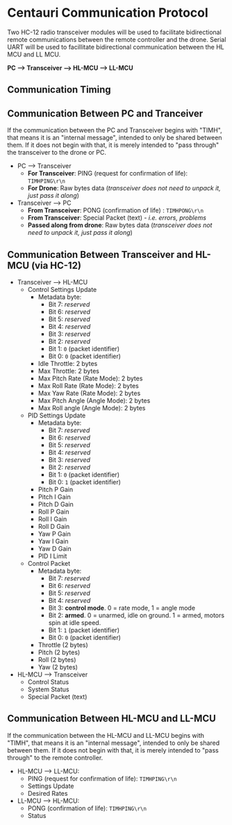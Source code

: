 # Centauri Communication Protocol
Two HC-12 radio transceiver modules will be used to facilitate bidirectional remote communications between the remote controller and the drone. Serial UART will be used to facillitate bidirectional communication between the HL MCU and LL MCU.

**PC --> Transceiver --> HL-MCU --> LL-MCU**

## Communication Timing

## Communication Between PC and Tranceiver
If the communication between the PC and Transceiver begins with "TIMH", that means it is an "internal message", intended to only be shared between them. If it does not begin with that, it is merely intended to "pass through" the transceiver to the drone or PC.

- PC --> Transceiver
    - **For Transceiver**: PING (request for confirmation of life): `TIMHPING\r\n`
    - **For Drone**: Raw bytes data (*transceiver does not need to unpack it, just pass it along*)
- Transceiver --> PC
    - **From Transceiver**: PONG (confirmation of life) : `TIMHPONG\r\n`
    - **From Transceiver**: Special Packet (text) - *i.e. errors, problems*
    - **Passed along from drone**: Raw bytes data (*transceiver does not need to unpack it, just pass it along*)

## Communication Between Transceiver and HL-MCU (via HC-12)
- Transceiver --> HL-MCU
    - Control Settings Update
        - Metadata byte:
            - Bit 7: *reserved*
            - Bit 6: *reserved*
            - Bit 5: *reserved*
            - Bit 4: *reserved*
            - Bit 3: *reserved*
            - Bit 2: *reserved*
            - Bit 1: `0` (packet identifier)
            - Bit 0: `0` (packet identifier)
        - Idle Throttle: 2 bytes
        - Max Throttle: 2 bytes
        - Max Pitch Rate (Rate Mode): 2 bytes
        - Max Roll Rate (Rate Mode): 2 bytes
        - Max Yaw Rate (Rate Mode): 2 bytes
        - Max Pitch Angle (Angle Mode): 2 bytes
        - Max Roll angle (Angle Mode): 2 bytes
    - PID Settings Update
        - Metadata byte:
            - Bit 7: *reserved*
            - Bit 6: *reserved*
            - Bit 5: *reserved*
            - Bit 4: *reserved*
            - Bit 3: *reserved*
            - Bit 2: *reserved*
            - Bit 1: `0` (packet identifier)
            - Bit 0: `1` (packet identifier)
        - Pitch P Gain
        - Pitch I Gain
        - Pitch D Gain
        - Roll P Gain
        - Roll I Gain
        - Roll D Gain
        - Yaw P Gain
        - Yaw I Gain
        - Yaw D Gain
        - PID I Limit
    - Control Packet
        - Metadata byte:
            - Bit 7: *reserved*
            - Bit 6: *reserved*
            - Bit 5: *reserved*
            - Bit 4: *reserved*
            - Bit 3: **control mode**. 0 = rate mode, 1 = angle mode
            - Bit 2: **armed**. 0 = unarmed, idle on ground. 1 = armed, motors spin at idle speed.
            - Bit 1: `1` (packet identifier)
            - Bit 0: `0` (packet identifier)
        - Throttle (2 bytes)
        - Pitch (2 bytes)
        - Roll (2 bytes)
        - Yaw (2 bytes)
- HL-MCU --> Transceiver
    - Control Status
    - System Status
    - Special Packet (text) 
    
## Communication Between HL-MCU and LL-MCU
If the communication between the HL-MCU and LL-MCU begins with "TIMH", that means it is an "internal message", intended to only be shared between them. If it does not begin with that, it is merely intended to "pass through" to the remote controller.
- HL-MCU --> LL-MCU:
    - PING (request for confirmation of life): `TIMHPING\r\n`
    - Settings Update
    - Desired Rates
- LL-MCU --> HL-MCU:
    - PONG (confirmation of life): `TIMHPING\r\n`
    - Status
    